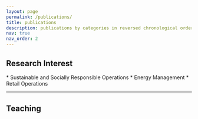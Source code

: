 ```yaml
---
layout: page
permalink: /publications/
title: publications
description: publications by categories in reversed chronological order. generated by jekyll-scholar.
nav: true
nav_order: 2
---
```



<h2 id="research" style="margin-top: 2rem;">Research Interest</h2>
* Sustainable and Socially Responsible Operations
* Energy Management
* Retail Operations





***

<h2 id="teaching" style="margin-top: 2rem;">Teaching</h2>

